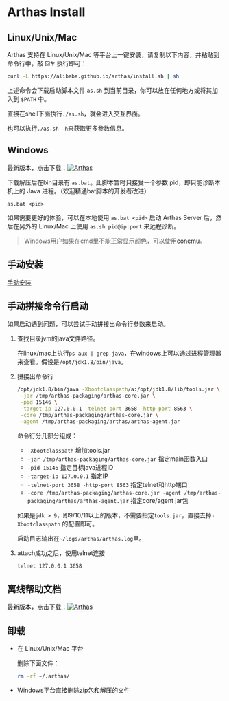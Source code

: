 Arthas Install
=============


## Linux/Unix/Mac

Arthas 支持在 Linux/Unix/Mac 等平台上一键安装，请复制以下内容，并粘贴到命令行中，敲 `回车` 执行即可：

```bash
curl -L https://alibaba.github.io/arthas/install.sh | sh
```

上述命令会下载启动脚本文件 `as.sh` 到当前目录，你可以放在任何地方或将其加入到 `$PATH` 中。

直接在shell下面执行`./as.sh`，就会进入交互界面。

也可以执行`./as.sh -h`来获取更多参数信息。


## Windows

最新版本，点击下载：[![Arthas](https://img.shields.io/maven-central/v/com.taobao.arthas/arthas-packaging.svg?style=flat-square "Arthas")](http://repository.sonatype.org/service/local/artifact/maven/redirect?r=central-proxy&g=com.taobao.arthas&a=arthas-packaging&e=zip&c=bin&v=LATEST)


下载解压后在bin目录有 `as.bat`。此脚本暂时只接受一个参数 pid，即只能诊断本机上的 Java 进程。（欢迎精通bat脚本的开发者改进）

```
as.bat <pid>
```

如果需要更好的体验，可以在本地使用 `as.bat <pid>` 启动 Arthas Server 后，然后在另外的 Linux/Mac 上使用 `as.sh pid@ip:port` 来远程诊断。


> Windows用户如果在cmd里不能正常显示颜色，可以使用[conemu](https://sourceforge.net/projects/conemu)。

## 手动安装

[手动安装](manual-install.md)

## 手动拼接命令行启动

如果启动遇到问题，可以尝试手动拼接出命令行参数来启动。

1. 查找目录jvm的java文件路径。

    在linux/mac上执行`ps aux | grep java`，在windows上可以通过进程管理器来查看。假设是`/opt/jdk1.8/bin/java`。

2. 拼接出命令行

    ```bash
    /opt/jdk1.8/bin/java -Xbootclasspath/a:/opt/jdk1.8/lib/tools.jar \
     -jar /tmp/arthas-packaging/arthas-core.jar \
     -pid 15146 \
     -target-ip 127.0.0.1 -telnet-port 3658 -http-port 8563 \
     -core /tmp/arthas-packaging/arthas-core.jar \
     -agent /tmp/arthas-packaging/arthas/arthas-agent.jar
    ```
    命令行分几部分组成：

    * `-Xbootclasspath` 增加tools.jar
    * `-jar /tmp/arthas-packaging/arthas-core.jar` 指定main函数入口
    * `-pid 15146` 指定目标java进程ID
    * `-target-ip 127.0.0.1` 指定IP
    * `-telnet-port 3658 -http-port 8563` 指定telnet和http端口
    * `-core /tmp/arthas-packaging/arthas-core.jar -agent /tmp/arthas-packaging/arthas/arthas-agent.jar` 指定core/agent jar包

    如果是`jdk > 9`，即9/10/11以上的版本，不需要指定`tools.jar`，直接去掉`-Xbootclasspath` 的配置即可。

    启动目志输出在`~/logs/arthas/arthas.log`里。
3. attach成功之后，使用telnet连接

    ```bash
    telnet 127.0.0.1 3658
    ```


## 离线帮助文档

最新版本，点击下载：[![Arthas](https://img.shields.io/maven-central/v/com.taobao.arthas/arthas-packaging.svg?style=flat-square "Arthas")](http://repository.sonatype.org/service/local/artifact/maven/redirect?r=central-proxy&g=com.taobao.arthas&a=arthas-packaging&e=zip&c=doc&v=LATEST)


## 卸载

* 在 Linux/Unix/Mac 平台

    删除下面文件：
    ```bash
    rm -rf ~/.arthas/
    ```

* Windows平台直接删除zip包和解压的文件
